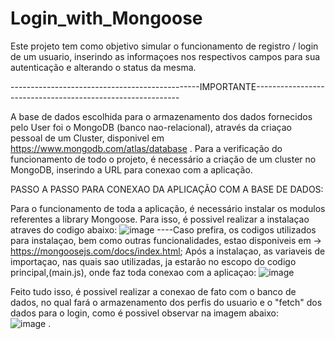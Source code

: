 # Login_with_Mongoose
Este projeto tem como objetivo simular o funcionamento de registro / login de um usuario, inserindo as informaçoes nos respectivos campos para sua autenticação e alterando o status da mesma. 

-----------------------------------------------IMPORTANTE----------------------------------------------------------- 

   A base de dados escolhida para o armazenamento dos dados fornecidos pelo User foi o MongoDB (banco nao-relacional), através da criaçao pessoal de um Cluster, disponivel em https://www.mongodb.com/atlas/database .
Para a verificação do funcionamento de todo o projeto, é necessário a criação de um cluster no MongoDB, inserindo a URL para conexao com a aplicação.


PASSO A PASSO PARA CONEXAO DA APLICAÇÃO COM A BASE DE DADOS:
 
  Para o funcionamento de toda a aplicação, é necessário instalar os modulos referentes a library Mongoose. Para isso, é possivel realizar a instalaçao atraves do codigo abaixo:
  ![image](https://user-images.githubusercontent.com/85362752/168082311-2aabbae8-a86c-4a9c-9993-da4fb4b5e1fb.png)
    ----Caso prefira, os codigos utilizados para instalaçao, bem como outras funcionalidades, estao disponiveis em -> https://mongoosejs.com/docs/index.html;
  Após a instalaçao, as variaveis de importaçao, nas quais sao utilizadas, ja estarão no escopo do codigo principal,(main.js), onde faz toda conexao com a aplicaçao:
    ![image](https://user-images.githubusercontent.com/85362752/168083037-7211a0d0-e38d-4c03-9c4f-791647bed615.png)
  
  Feito tudo isso, é possivel realizar a conexao de fato com o banco de dados, no qual fará o armazenamento dos perfis do usuario e o "fetch" dos dados para o login, como é possivel observar na imagem abaixo:  
    ![image](https://user-images.githubusercontent.com/85362752/168083541-87bdd6b1-cbc6-48d2-8cd0-b8849aa0ea43.png) .
 

 
